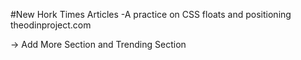 #New Hork Times Articles
-A practice on CSS floats and positioning
theodinproject.com

-> Add More Section and Trending Section
